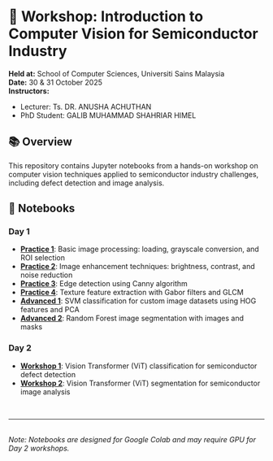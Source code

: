 # 🔬 Workshop: Introduction to Computer Vision for Semiconductor Industry

**Held at:** School of Computer Sciences, Universiti Sains Malaysia  
**Date:** 30 & 31 October 2025  
**Instructors:**
- Lecturer: Ts. DR. ANUSHA ACHUTHAN  
- PhD Student: GALIB MUHAMMAD SHAHRIAR HIMEL


## 📚 Overview
This repository contains Jupyter notebooks from a hands-on workshop on computer vision techniques applied to semiconductor industry challenges, including defect detection and image analysis.

## 📓 Notebooks

### Day 1
- **[Practice 1](Hands-on/Day%201/Practice%201/practice%201%20day%201.ipynb)**: Basic image processing: loading, grayscale conversion, and ROI selection
- **[Practice 2](Hands-on/Day%201/Practice%202/practice%202%20day%201.ipynb)**: Image enhancement techniques: brightness, contrast, and noise reduction
- **[Practice 3](Hands-on/Day%201/Practice%203/practice_3_day_1.ipynb)**: Edge detection using Canny algorithm
- **[Practice 4](Hands-on/Day%201/Practice%204/practice%204%20day%201.ipynb)**: Texture feature extraction with Gabor filters and GLCM
- **[Advanced 1](Hands-on/Day%201/Advanced%202/day_1_advanced_1.ipynb)**: SVM classification for custom image datasets using HOG features and PCA
- **[Advanced 2](Hands-on/Day%201/Advanced%203/day_1_advanced_2.ipynb)**: Random Forest image segmentation with images and masks

### Day 2
- **[Workshop 1](Hands-on/Day%202/Workshop%201/WORKshop1.ipynb)**: Vision Transformer (ViT) classification for semiconductor defect detection
- **[Workshop 2](Hands-on/Day%202/Workshop%202/WORKshop2.ipynb)**: Vision Transformer (ViT) segmentation for semiconductor image analysis

<br/>

---
\
*Note: Notebooks are designed for Google Colab and may require GPU for Day 2 workshops.*